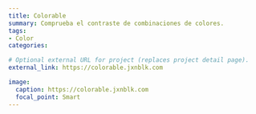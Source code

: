 ```yaml
---
title: Colorable
summary: Comprueba el contraste de combinaciones de colores.
tags:
- Color
categories: 

# Optional external URL for project (replaces project detail page).
external_link: https://colorable.jxnblk.com

image:
  caption: https://colorable.jxnblk.com
  focal_point: Smart
---
```

